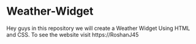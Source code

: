 # Weather-Widget
Hey guys in this repository we will create a Weather Widget Using HTML and CSS. To see the website visit https://RoshanJ45
